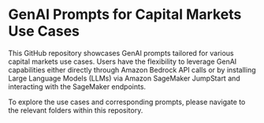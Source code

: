 # GenAI Prompts for Capital Markets Use Cases

This GitHub repository showcases GenAI prompts tailored for various capital markets use cases. Users have the flexibility to leverage GenAI capabilities either directly through Amazon Bedrock API calls or by installing Large Language Models (LLMs) via Amazon SageMaker JumpStart and interacting with the SageMaker endpoints. 

To explore the use cases and corresponding prompts, please navigate to the relevant folders within this repository.